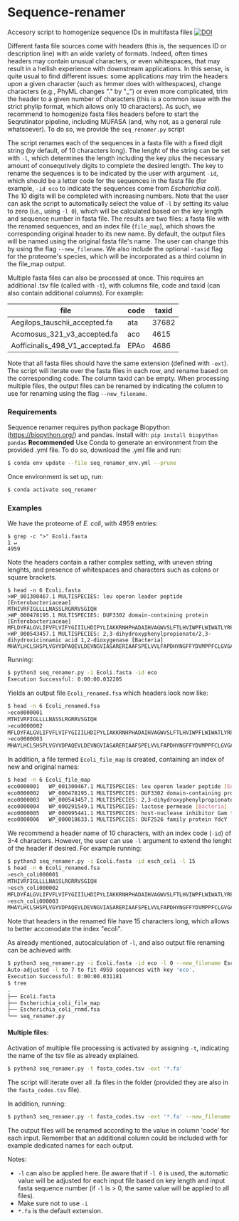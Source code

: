 # Sequence-renamer

Accesory script to homogenize sequence IDs in multifasta files 
[![DOI](https://zenodo.org/badge/DOI/10.5281/zenodo.10949335.svg)](https://doi.org/10.5281/zenodo.10949335)

Different fasta file sources come with headers (this is, the sequences ID or description line) with an wide variety of formats. Indeed, often times headers may contain unusual characters, or even whitespaces, that may result in a hellish experience with downstream applications. In this sense, is quite usual to find different issues: some applications may trim the headers upon a given character (such as hmmer does with withespaces), change characters (e.g., PhyML changes "." by "_") or even more complicated, trim the header to a given number of characters (this is a common issue with the strict phylip format, which allows only 10 characters). 
As such, we recommend to homogenize fasta files headers before to start the Seqrutinator pipeline, including MUFASA (and, why not, as a general rule whatsoever). To do so, we provide the `seq_renamer.py` script

The script renames each of the sequences in a fasta file with a fixed digit string (by default, of 10 characters long). The lenght of the string can be set with `-l`, which determines the length including the key plus the necessary amount of consequtively digits to complete the desired length. The key to rename the sequences is to be indicated by the user with argument `-id`, which should be a letter code for the sequences in the fasta file (for example, `-id eco` to indicate the sequences come from _Escherichia coli_). The 10 digits will be completed with increasing numbers. Note that the user can ask the script to automatically select the value of `-l` by setting its value to zero (i.e., using `-l 0`), which will be calculated based on the key length and sequence number in fasta file. 
The results are two files: a fasta file with the renamed sequences, and an index file (`file_map`), which shows the corresponding original header to its new name. By default, the output files will be named using the original fasta file's name. The user can change this by using the flag `--new_filename`. 
We also include the optional `-taxid` flag for the proteome's species, which will be incorporated as a third column in the file_map output.

Multiple fasta files can also be processed at once. This requires an additional .tsv file (called with `-t`), with columns file, code and taxid (can also contain additional columns). For example:

| file                            | code | taxid |
|---------------------------------|------|-------|
| Aegilops_tauschii_accepted.fa   | ata  | 37682 |
| Acomosus_321_v3_accepted.fa     | aco  | 4615  |
| Aofficinalis_498_V1_accepted.fa | EPAo | 4686  |

Note that all fasta files should have the same extension (defined with `-ext`). The script will iterate over the fasta files in each row, and rename based on the corresponding code. The column taxid can be empty. When processing multiple files, the output files can be renamed by indicating the column to use for renaming using the flag `--new_filename`.

### Requirements
Sequence renamer requires python package Biopython (https://biopython.org/) and pandas. 
Install with:
`pip install biopython pandas`
**Recommended**
Use Conda to generate an environment from the provided .yml file. To do so, download the .yml file and run:
```bash
$ conda env update --file seq_renamer_env.yml --prune
```
Once environment is set up, run:
```bash
$ conda activate seq_renamer
```

### Examples
We have the proteome of _E. coli_, with 4959 entries:
```
$ grep -c ">" Ecoli.fasta                                                                         1 ↵  
4959
```
Note the headers contain a rather complex setting, with uneven string lenghts, and presence of whitespaces and characters such as colons or square brackets.

```
$ head -n 6 Ecoli.fasta                                      
>WP_001300467.1 MULTISPECIES: leu operon leader peptide [Enterobacteriaceae]
MTHIVRFIGLLLLNASSLRGRRVSGIQH
>WP_000478195.1 MULTISPECIES: DUF3302 domain-containing protein [Enterobacteriaceae]
MFLDYFALGVLIFVFLVIFYGIIILHDIPYLIAKKRNHPHADAIHVAGWVSLFTLHVIWPFLWIWATLYRPERGWGMQSHDSSVMQLQQRIAGLEKQLADIKSSSAE
>WP_000543457.1 MULTISPECIES: 2,3-dihydroxyphenylpropionate/2,3-dihydroxicinnamic acid 1,2-dioxygenase [Bacteria]
MHAYLHCLSHSPLVGYVDPAQEVLDEVNGVIASARERIAAFSPELVVLFAPDHYNGFFYDVMPPFCLGVGATAIGDFGSAAGELPVPVELAEACAHAVMKSGIDLAVSYCMQVDHGFAQPLEFLLGGLDKVPVLPVFINGVATPLPGFQRTRMLGEAIGRFTSTLNKRVLFLGSGGLSHQPPVPELAKADAHMRDRLLGSGKDLPASERELRQQRVISAAEKFVEDQRTLHPLNPIWDNQFMTLLEQGRIQELDAVSNEELSAIAGKSTHEIKTWVAAFAAISAFGNWRSEGRYYRPIPEWIAGFGSLSARTEN
```

Running:

```bash
$ python3 seq_renamer.py -i Ecoli.fasta -id eco
Execution Successful: 0:00:00.032205

```

Yields an output file `Ecoli_renamed.fsa` which headers look now like:

```bash
$ head -n 6 Ecoli_renamed.fsa                                                                          
>eco0000001
MTHIVRFIGLLLLNASSLRGRRVSGIQH
>eco0000002
MFLDYFALGVLIFVFLVIFYGIIILHDIPYLIAKKRNHPHADAIHVAGWVSLFTLHVIWPFLWIWATLYRPERGWGMQSHDSSVMQLQQRIAGLEKQLADIKSSSAE
>eco0000003
MHAYLHCLSHSPLVGYVDPAQEVLDEVNGVIASARERIAAFSPELVVLFAPDHYNGFFYDVMPPFCLGVGATAIGDFGSAAGELPVPVELAEACAHAVMKSGIDLAVSYCMQVDHGFAQPLEFLLGGLDKVPVLPVFINGVATPLPGFQRTRMLGEAIGRFTSTLNKRVLFLGSGGLSHQPPVPELAKADAHMRDRLLGSGKDLPASERELRQQRVISAAEKFVEDQRTLHPLNPIWDNQFMTLLEQGRIQELDAVSNEELSAIAGKSTHEIKTWVAAFAAISAFGNWRSEGRYYRPIPEWIAGFGSLSARTEN

```
In addition, a file termed `Ecoli_file_map` is created, containing an index of new and original names:

```bash
$ head -n 6 Ecoli_file_map                                                                             
eco0000001 	 WP_001300467.1 MULTISPECIES: leu operon leader peptide [Enterobacteriaceae]
eco0000002 	 WP_000478195.1 MULTISPECIES: DUF3302 domain-containing protein [Enterobacteriaceae]
eco0000003 	 WP_000543457.1 MULTISPECIES: 2,3-dihydroxyphenylpropionate/2,3-dihydroxicinnamic acid 1,2-dioxygenase [Bacteria]
eco0000004 	 WP_000291549.1 MULTISPECIES: lactose permease [Bacteria]
eco0000005 	 WP_000995441.1 MULTISPECIES: host-nuclease inhibitor Gam family protein [Enterobacteriaceae]
eco0000006 	 WP_000018633.1 MULTISPECIES: DUF2526 family protein YdcY [Enterobacterales]

```

We recommend a header name of 10 characters, with an index code (`-id`) of 3-4 characters. However, the user can use `-l` argument to extend the lenght of the header if desired. 
For example running:
```bash
$ python3 seq_renamer.py -i Ecoli.fasta -id esch_coli -l 15
$ head -n 6 Ecoli_renamed.fsa                                                                          
>esch_coli000001
MTHIVRFIGLLLLNASSLRGRRVSGIQH
>esch_coli000002
MFLDYFALGVLIFVFLVIFYGIIILHDIPYLIAKKRNHPHADAIHVAGWVSLFTLHVIWPFLWIWATLYRPERGWGMQSHDSSVMQLQQRIAGLEKQLADIKSSSAE
>esch_coli000003
MHAYLHCLSHSPLVGYVDPAQEVLDEVNGVIASARERIAAFSPELVVLFAPDHYNGFFYDVMPPFCLGVGATAIGDFGSAAGELPVPVELAEACAHAVMKSGIDLAVSYCMQVDHGFAQPLEFLLGGLDKVPVLPVFINGVATPLPGFQRTRMLGEAIGRFTSTLNKRVLFLGSGGLSHQPPVPELAKADAHMRDRLLGSGKDLPASERELRQQRVISAAEKFVEDQRTLHPLNPIWDNQFMTLLEQGRIQELDAVSNEELSAIAGKSTHEIKTWVAAFAAISAFGNWRSEGRYYRPIPEWIAGFGSLSARTEN
```
Note that headers in the renamed file have 15 characters long, which allows to better accomodate the index "ecoli". 

As already mentioned, autocalculation of `-l`, and also output file renaming can be achieved with:
```bash
$ python3 seq_renamer.py -i Ecoli.fasta -id eco -l 0 --new_filename Escherichia_coli
Auto-adjusted -l to 7 to fit 4959 sequences with key 'eco'.
Execution Successful: 0:00:00.031181
$ tree
.
├── Ecoli.fasta
├── Escherichia_coli_file_map
├── Escherichia_coli_rnmd.fsa
└── seq_renamer.py
```

#### Multiple files: 
Activation of multiple file processing is activated by assigning `-t`, indicating the name of the tsv file as already explained.

```bash
$ python3 seq_renamer.py -t fasta_codes.tsv -ext '*.fa'
```
The script will iterate over all .fa files in the folder (provided they are also in the `fasta_codes.tsv` file). 

In addition, running:
```bash
$ python3 seq_renamer.py -t fasta_codes.tsv -ext '*.fa' --new_filename code
```
The output files will be renamed according to the value in column 'code' for each input. Remember that an additional column could be included with for example dedicated names for each output. 

Notes: 
- `-l` can also be applied here. Be aware that if `-l 0` is used, the automatic value will be adjusted for each input file based on key length and input fasta sequence number (if `-l` is > 0, the same value will be applied to all files).
- Make sure not to use `-i`
- `*.fa` is the default extension.

 
